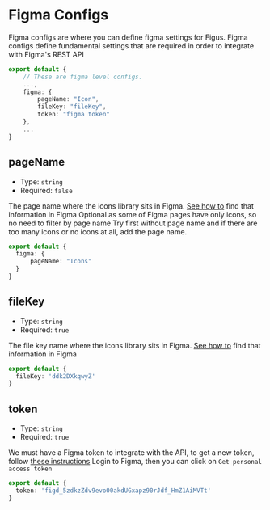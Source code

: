 # Figma Configs

Figma configs are where you can define figma settings for Figus. Figma configs define fundamental settings that are required in order to integrate with Figma's REST API

```ts
export default {
    // These are figma level configs.
    ...,
    figma: {
        pageName: "Icon",
        fileKey: "fileKey",
        token: "figma token"
    },
    ...
}
```

## pageName

- Type: `string`
- Required: `false`

The page name where the icons library sits in Figma. [See how to](../guide/figma.md) find that information in Figma
Optional as some of Figma pages have only icons, so no need to filter by page name
Try first without page name and if there are too many icons or no icons at all, add the page name.

```ts
export default {
  figma: {
      pageName: "Icons"
  }
}
```

## fileKey

- Type: `string`
- Required: `true`

The file key name where the icons library sits in Figma. [See how to](../guide/figma.md) find that information in Figma

```ts
export default {
  fileKey: 'ddk2DXkqwyZ'
}
```

## token

- Type: `string`
- Required: `true`

We must have a Figma token to integrate with the API, to get a new token, follow [these instructions](https://www.figma.com/developers/api)
Login to Figma, then you can click on `Get personal access token`

```ts
export default {
  token: 'figd_5zdkzZdv9evo00akdUGxapz90rJdf_HmZ1AiMVTt'
}
```
